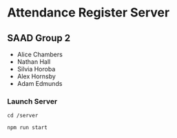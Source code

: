 # Attendance Register Server
## SAAD Group 2

- Alice Chambers
- Nathan Hall
- Silvia Horoba
- Alex Hornsby
- Adam Edmunds

### Launch Server

 `cd /server`
 
`npm run start`